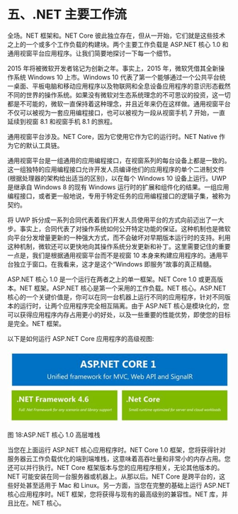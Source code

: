 # 五、.NET 主要工作流

全场。NET 框架和。NET Core 彼此独立存在，但从一开始，它们就是这些技术之上的一个或多个工作负载的构建块。两个主要工作负载是 ASP.NET 核心 1.0 和通用视窗平台应用程序。让我们简要地探讨一下每一个细节。

2015 年将被微软开发者铭记为创新之年。事实上，2015 年，微软凭借其全新操作系统 Windows 10 上市。Windows 10 代表了第一个能够通过一个公共平台统一桌面、平板电脑和移动应用程序以及物联网和全息设备应用程序的意识形态截然不同的世界的操作系统。如果没有微软对生态系统理念的不可思议的投资，这一切都是不可能的，微软一直保持着这种理念，并且近年来仍在这样做。通用视窗平台不仅可以被视为一套应用编程接口，也可以被视为一段从视窗手机 7 开始，一直延续到视窗 8.1 和视窗手机 8.1 的旅程。

通用视窗平台涉及。NET Core，因为它使用它作为它的运行时。NET Native 作为它的默认工具链。

通用视窗平台是一组通用的应用编程接口，在视窗系列的每台设备上都是一致的。这一组独特的应用编程接口允许开发人员编译他们的应用程序的单个二进制文件(根据处理器的架构给出适当的区别)，以在每个 Windows 10 设备上运行。UWP 是继承自 Windows 8 的现有 Windows 运行时的扩展和组件化的结果。一组应用编程接口，或者更一般地说，专用于特定任务的应用编程接口的逻辑子集，被称为契约。

将 UWP 拆分成一系列合同代表着我们开发人员使用平台的方式向前迈出了一大步。事实上，合同代表了对操作系统如何公开特定功能的保证。这种机制也是微软向平台分发增量更新的一种强大方式，而不会破坏对早期版本运行时的支持。利用这种机制，微软还可以更快地向其操作系统分发更新和补丁。这里需要记住的重要一点是，我们是根据通用视窗平台而不是视窗 10 本身来构建应用程序的。通用平台独立于窗口。在我看来，这才是这个“Windows 即服务”故事的真正精髓。

ASP.NET 核心 1.0 是一个运行在两者之上的单一框架。NET Core 1.0 或更高版本。NET 框架。ASP.NET 核心是第一个采用的工作负载。NET 核心。ASP.NET 核心的一个关键价值是，你可以在同一台机器上运行不同的应用程序，针对不同版本的运行时，让两个应用程序完全相互隔离。由于 ASP.NET 核心是模块化的，您可以获得应用程序内存占用更小的好处，以及一些重要的性能优势，即使您的目标是完全。NET 框架。

以下是如何运行 ASP.NET Core 应用程序的高级视图:

![](img/00030.jpeg)

图 18:ASP.NET 核心 1.0 高层堆栈

当您在上面运行 ASP.NET 核心应用程序时。NET Core 1.0 框架，您将获得针对服务器云工作负载优化的端到端堆栈，这意味着高吞吐量和非常小的内存占用。您还可以并行执行。NET Core 框架版本与您的应用程序相关，无论其他版本的。NET 可能安装在同一台服务器或机器上。从那以后。NET Core 是跨平台的，这些好处甚至适用于 Mac 和 Linux。另一方面，当您在完整的基础上运行 ASP.NET 核心应用程序时。NET 框架，您将获得与现有的最高级别的兼容性。NET 库，并且比在。NET 核心。
